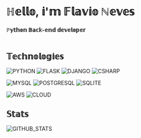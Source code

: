 # ℍ𝕖𝕝𝕝𝕠, 𝕚'𝕞 𝔽𝕝𝕒𝕧𝕚𝕠 ℕ𝕖𝕧𝕖𝕤

#### ℙ𝕪𝕥𝕙𝕠𝕟 𝔹𝕒𝕔𝕜-𝕖𝕟𝕕 𝕕𝕖𝕧𝕖𝕝𝕠𝕡𝕖𝕣

```python

```

## 𝕋𝕖𝕔𝕙𝕟𝕠𝕝𝕠𝕘𝕚𝕖𝕤

![PYTHON](https://img.shields.io/badge/Python-3776AB?style=for-the-badge&logo=python&logoColor=ffffff)
![FLASK](https://img.shields.io/badge/Flask-000000?style=for-the-badge&logo=flask&logoColor=ffffff)
![DJANGO](https://img.shields.io/badge/Django-092E20?style=for-the-badge&logo=django&logoColor=ffffff)
![CSHARP](https://img.shields.io/badge/C%23-239120?style=for-the-badge&logo=c-sharp&logoColor=ffffff)

![MYSQL](https://img.shields.io/badge/MySQL-00000F?style=for-the-badge&logo=mysql&logoColor=ffffff)
![POSTGRESQL](https://img.shields.io/badge/PostgreSQL-316192?style=for-the-badge&logo=postgresql&logoColor=ffffff)
![SQLITE](https://img.shields.io/badge/SQLite-07405E?style=for-the-badge&logo=sqlite&logoColor=ffffff)

![AWS](https://img.shields.io/badge/Amazon_AWS-232F3E?style=for-the-badge&logo=amazon-aws&logoColor=ffffff) 
![CLOUD](https://img.shields.io/badge/Google_Cloud-4285F4?style=for-the-badge&logo=google-cloud&logoColor=ffffff)

## 𝕊𝕥𝕒𝕥𝕤

![GITHUB_STATS](https://github-readme-stats.vercel.app/api?username=FlavioNevs&show_icons=true&theme=blue-green&include_all_commits=true&count_private=true)
